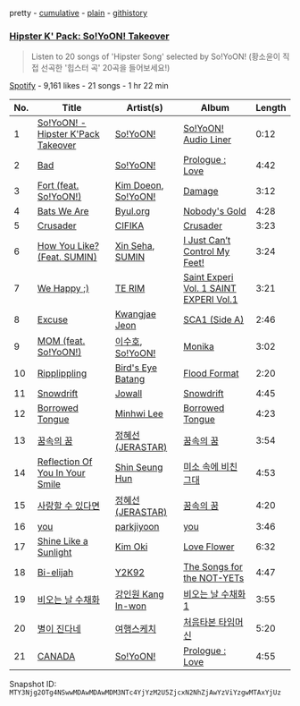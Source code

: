 pretty - [cumulative](/playlists/cumulative/37i9dQZF1DWXfgmQDgebb6.md) - [plain](/playlists/plain/37i9dQZF1DWXfgmQDgebb6) - [githistory](https://github.githistory.xyz/mackorone/spotify-playlist-archive/blob/main/playlists/plain/37i9dQZF1DWXfgmQDgebb6)

### [Hipster K' Pack: So!YoON! Takeover](https://open.spotify.com/playlist/37i9dQZF1DWXfgmQDgebb6)

> Listen to 20 songs of 'Hipster Song' selected by So!YoON! \(황소윤이 직접 선곡한 '힙스터 곡' 20곡을 들어보세요!\)

[Spotify](https://open.spotify.com/user/spotify) - 9,161 likes - 21 songs - 1 hr 22 min

| No. | Title | Artist(s) | Album | Length |
|---|---|---|---|---|
| 1 | [So!YoON! \- Hipster K'Pack Takeover](https://open.spotify.com/track/6JTIsHV0UhNZpt8Hj2PlRV) | [So!YoON!](https://open.spotify.com/artist/7H5EC2qaylGun66YeRrVHg) | [So!YoON! Audio Liner](https://open.spotify.com/album/6nQvrHz37jK2GlTWGZFIgW) | 0:12 |
| 2 | [Bad](https://open.spotify.com/track/4xpquaJtTBKbtFjXJ8rvSg) | [So!YoON!](https://open.spotify.com/artist/7H5EC2qaylGun66YeRrVHg) | [Prologue : Love](https://open.spotify.com/album/51wJn9B4Dz7rnyelqgugvo) | 4:42 |
| 3 | [Fort \(feat\. So!YoON!\)](https://open.spotify.com/track/4krtI9BKc4Rwg0jlixPPOT) | [Kim Doeon](https://open.spotify.com/artist/0TGFTWpeT8b9vj6Fy7UaKg), [So!YoON!](https://open.spotify.com/artist/7H5EC2qaylGun66YeRrVHg) | [Damage](https://open.spotify.com/album/3jFkplSijdv2rNfXcQp7cr) | 3:12 |
| 4 | [Bats We Are](https://open.spotify.com/track/4DbQlc71vOkXYlROdbKCto) | [Byul.org](https://open.spotify.com/artist/51mq386PWBqyWooRdxxlxP) | [Nobody's Gold](https://open.spotify.com/album/53GhmE7eXAJL3Cwoq9O7pM) | 4:28 |
| 5 | [Crusader](https://open.spotify.com/track/7N0MH5Zszb3tp0o6Xt8mWp) | [CIFIKA](https://open.spotify.com/artist/0OK6Xs5X1kHs07y68n65CQ) | [Crusader](https://open.spotify.com/album/7sxUW4ouTE1tNJHMJb6KWS) | 3:23 |
| 6 | [How You Like? \(Feat\. SUMIN\)](https://open.spotify.com/track/5Nukkz9plhlGC9dUYkTKbU) | [Xin Seha](https://open.spotify.com/artist/4kuTWggHz7FWxKVh3hdqA5), [SUMIN](https://open.spotify.com/artist/0K4MGKGmjtdIE0W3GkGmyU) | [I Just Can’t Control My Feet!](https://open.spotify.com/album/2MVgQrstFueu9DaTUeZtc4) | 3:24 |
| 7 | [We Happy ;\)](https://open.spotify.com/track/2vwDeUnJJ4Yh9nvQgUAJBP) | [TE RIM](https://open.spotify.com/artist/5OsS1U94vUondgy1HELh1T) | [Saint Experi Vol\. 1 SAINT EXPERI Vol.1](https://open.spotify.com/album/5soISDn48YSAMyB8CX67x7) | 3:21 |
| 8 | [Excuse](https://open.spotify.com/track/5U1AN7BTSJC8e4DeRrxh9i) | [Kwangjae Jeon](https://open.spotify.com/artist/4xqqTwCl6zxN6BRF4RAgDl) | [SCA1 \(Side A\)](https://open.spotify.com/album/1EEoDch8Uxv7kYI9hT2fQq) | 2:46 |
| 9 | [MOM \(feat\. So!YoON!\)](https://open.spotify.com/track/7kjrjlPMRQCNF93rv2Lz81) | [이수호](https://open.spotify.com/artist/7lBTPuykSETKIYL6JYjSHP), [So!YoON!](https://open.spotify.com/artist/7H5EC2qaylGun66YeRrVHg) | [Monika](https://open.spotify.com/album/5Mv4DGuPIBSBg2V3wLOPKA) | 3:02 |
| 10 | [Ripplippling](https://open.spotify.com/track/2s3puWTiFspTQMu7enJjRA) | [Bird's Eye Batang](https://open.spotify.com/artist/2e00FQUVdht8bnnwsV8gwS) | [Flood Format](https://open.spotify.com/album/2g487tcaDmufrDamXe1YEm) | 2:20 |
| 11 | [Snowdrift](https://open.spotify.com/track/0XPbb3o6QKHJylkvLnu7kj) | [Jowall](https://open.spotify.com/artist/2LH8edS7dFHXp9vnYdpd17) | [Snowdrift](https://open.spotify.com/album/28GdB3vIiOUDHVsZmKUKXH) | 4:45 |
| 12 | [Borrowed Tongue](https://open.spotify.com/track/1W61wgNleiM0yPa0rEkdVF) | [Minhwi Lee](https://open.spotify.com/artist/2jxMlRv491N2SDHVeyx1Ae) | [Borrowed Tongue](https://open.spotify.com/album/6CXaVKWFnm6aa2OxiJPzz0) | 4:23 |
| 13 | [꿈속의 꿈](https://open.spotify.com/track/2VZhuBambLRdnAHzEfB7Su) | [정혜선 \(JERASTAR\)](https://open.spotify.com/artist/7B4DTKdm0NxPTBXDZfBhcP) | [꿈속의 꿈](https://open.spotify.com/album/00ivYAGZvjzTQ3V1tvqbh4) | 3:54 |
| 14 | [Reflection Of You In Your Smile](https://open.spotify.com/track/1tdzaNpDYKHHsyWVgA9tev) | [Shin Seung Hun](https://open.spotify.com/artist/4xgRWQOK2y3pGRFtmWNjyw) | [미소 속에 비친 그대](https://open.spotify.com/album/0SncA8CR01ENxgVvvyX4eW) | 4:53 |
| 15 | [사랑할 수 있다면](https://open.spotify.com/track/0auWSyw2AZunuhLPsRPNVh) | [정혜선 \(JERASTAR\)](https://open.spotify.com/artist/7B4DTKdm0NxPTBXDZfBhcP) | [꿈속의 꿈](https://open.spotify.com/album/00ivYAGZvjzTQ3V1tvqbh4) | 4:20 |
| 16 | [you](https://open.spotify.com/track/2Lv4ICVjaLlBkSV63oktFV) | [parkjiyoon](https://open.spotify.com/artist/2NVYd7nCno3gh2Bz9pWtfi) | [you](https://open.spotify.com/album/4BJAHipUlFcQ1YXvYoWf0x) | 3:46 |
| 17 | [Shine Like a Sunlight](https://open.spotify.com/track/5t4P5VoWsLK8IRO8oWMQxm) | [Kim Oki](https://open.spotify.com/artist/1Z8Khxem5wcnSoH3WpwMbF) | [Love Flower](https://open.spotify.com/album/4DJfpm4lnk5bTW3MDITw2F) | 6:32 |
| 18 | [Bi\-elijah](https://open.spotify.com/track/7ew0KJ2Z6d2wpoYFTriF8C) | [Y2K92](https://open.spotify.com/artist/5wXWhMZL137p0cgWaZSry9) | [The Songs for the NOT\-YETs](https://open.spotify.com/album/0bsjvYwdHUzneE7xRDHngX) | 4:47 |
| 19 | [비오는 날 수채화](https://open.spotify.com/track/6Z7QjB1DMqgHac4h4QKCg0) | [강인원 Kang In\-won](https://open.spotify.com/artist/2BE38fOjZd5YJ6w6HUwlPj) | [비오는 날 수채화 1](https://open.spotify.com/album/6qtGteN6DWr1J0KYtnsW5y) | 3:55 |
| 20 | [별이 진다네](https://open.spotify.com/track/0uGDaEPsUUYUtMFjr2QMrg) | [여행스케치](https://open.spotify.com/artist/1hjjZKt6yK0bGmubr0yOZ6) | [처음타본 타임머신](https://open.spotify.com/album/6aHpFexUPTYIGNL6uTLPSC) | 5:20 |
| 21 | [CANADA](https://open.spotify.com/track/0nnBNJCB4r9nVkCZ2YEzgJ) | [So!YoON!](https://open.spotify.com/artist/7H5EC2qaylGun66YeRrVHg) | [Prologue : Love](https://open.spotify.com/album/51wJn9B4Dz7rnyelqgugvo) | 4:55 |

Snapshot ID: `MTY3Njg2OTg4NSwwMDAwMDAwMDM3NTc4YjYzM2U5ZjcxN2NhZjAwYzViYzgwMTAxYjUz`

